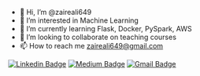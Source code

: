 - 👋 Hi, I’m @zaireali649
- 👀 I’m interested in Machine Learning
- 🌱 I’m currently learning Flask, Docker, PySpark, AWS
- 💞️ I’m looking to collaborate on teaching courses
- 📫 How to reach me zaireali649@gmail.com

<!---
zaireali649/zaireali649 is a ✨ special ✨ repository because its `README.md` (this file) appears on your GitHub profile.
You can click the Preview link to take a look at your changes.
--->


[![Linkedin Badge](https://img.shields.io/badge/-Zaire%20Ali-blue?style=flat-square&logo=Linkedin&logoColor=white&link=https://www.linkedin.com/in/zaireali649/)](https://www.linkedin.com/in/zaireali649/)
[![Medium Badge](https://img.shields.io/badge/Zaire%20Ali-12100E?style=flat-square&logo=medium&logoColor=white&link=https://medium.com/@zaireali649)](https://medium.com/@zaireali649)
[![Gmail Badge](https://img.shields.io/badge/-zaireali649@gmail.com-c14438?style=flat-square&logo=Gmail&logoColor=white&link=mailto:zaireali649@gmail.com)](mailto:zaireali649@gmail.com)
